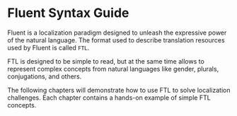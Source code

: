 Fluent Syntax Guide
===================

Fluent is a localization paradigm designed to unleash the expressive power
of the natural language. The format used to describe translation resources
used by Fluent is called `FTL`.

FTL is designed to be simple to read, but at the same time allows to represent
complex concepts from natural languages like gender, plurals, conjugations,
and others.

The following chapters will demonstrate how to use FTL to solve localization 
challenges. Each chapter contains a hands-on example of simple FTL concepts.
